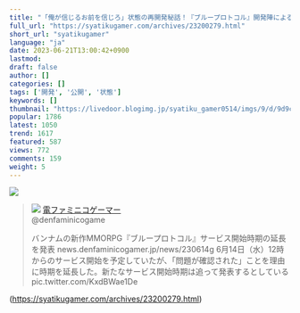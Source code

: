 ```yaml
---
title: "「俺が信じるお前を信じろ」状態の再開発秘話！『ブループロトコル』開発陣によるインタビューが公開。 : 社畜ゲーマー速報"
full_url: "https://syatikugamer.com/archives/23200279.html"
short_url: "syatikugamer"
language: "ja"
date: 2023-06-21T13:00:42+0900
lastmod: 
draft: false
author: []
categories: []
tags: ['開発', '公開', '状態']
keywords: []
thumbnail: "https://livedoor.blogimg.jp/syatiku_gamer0514/imgs/9/d/9d9cf2c0.jpg"
popular: 1786
latest: 1050
trend: 1617
featured: 587
views: 772
comments: 159
weight: 5
---
```


![](https://livedoor.blogimg.jp/syatiku_gamer0514/imgs/9/d/9d9cf2c0.jpg)

<blockquote id='twibodyn3CffgMGd0'> <p> <img src='https://livedoor.blogimg.jp/syatiku_gamer0514/imgs/9/e/9e44b521.jpg'> <a href='https://twitter.com/denfaminicogame/status/1668818519818125314' target='_blank'>電ファミニコゲーマー </a><br> @denfaminicogame </p> <p id='twitextn3CffgMGd0'> バンナムの新作MMORPG『ブループロトコル』サービス開始時期の延長を発表 news.denfaminicogamer.jp/news/230614g 6月14日（水）12時からのサービス開始を予定していたが、「問題が確認された」ことを理由に時期を延長した。新たなサービス開始時期は追って発表するとしている pic.twitter.com/KxdBWae1De </p> </blockquote> 

(https://syatikugamer.com/archives/23200279.html)
